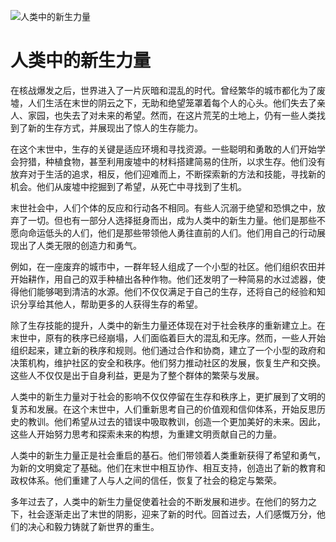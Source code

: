 ![人类中的新生力量](/images/chapter.3.section.4.image.1.png)


# 人类中的新生力量


在核战爆发之后，世界进入了一片灰暗和混乱的时代。曾经繁华的城市都化为了废墟，人们生活在末世的阴云之下，无助和绝望笼罩着每个人的心头。他们失去了亲人、家园，也失去了对未来的希望。然而，在这片荒芜的土地上，仍有一些人类找到了新的生存方式，并展现出了惊人的生存能力。

在这个末世中，生存的关键是适应环境和寻找资源。一些聪明和勇敢的人们开始学会狩猎，种植食物，甚至利用废墟中的材料搭建简易的住所，以求生存。他们没有放弃对于生活的追求，相反，他们迎难而上，不断探索新的方法和技能，寻找新的机会。他们从废墟中挖掘到了希望，从死亡中寻找到了生机。

末世社会中，人们个体的反应和行动各不相同。有些人沉溺于绝望和恐惧之中，放弃了一切。但也有一部分人选择挺身而出，成为人类中的新生力量。他们是那些不愿向命运低头的人们，他们是那些带领他人勇往直前的人们。他们用自己的行动展现出了人类无限的创造力和勇气。

例如，在一座废弃的城市中，一群年轻人组成了一个小型的社区。他们组织农田并开始耕作，用自己的双手种植出各种作物。他们还发明了一种简易的水过滤器，使得他们能够喝到清洁的水源。他们不仅仅满足于自己的生存，还将自己的经验和知识分享给其他人，帮助更多的人获得生存的希望。

除了生存技能的提升，人类中的新生力量还体现在对于社会秩序的重新建立上。在末世中，原有的秩序已经崩塌，人们面临着巨大的混乱和无序。然而，一些人开始组织起来，建立新的秩序和规则。他们通过合作和协商，建立了一个小型的政府和决策机构，维护社区的安全和秩序。他们努力推动社区的发展，恢复生产和交换。这些人不仅仅是出于自身利益，更是为了整个群体的繁荣与发展。

人类中的新生力量对于社会的影响不仅仅停留在生存和秩序上，更扩展到了文明的复苏和发展。在这个末世中，人们重新思考自己的价值观和信仰体系，开始反思历史的教训。他们希望从过去的错误中吸取教训，创造一个更加美好的未来。因此，这些人开始努力思考和探索未来的构想，为重建文明贡献自己的力量。

人类中的新生力量正是社会重启的基石。他们带领着人类重新获得了希望和勇气，为新的文明奠定了基础。他们在末世中相互协作、相互支持，创造出了新的教育和政权体系。他们重建了人与人之间的信任，恢复了社会的稳定与繁荣。

多年过去了，人类中的新生力量促使着社会的不断发展和进步。在他们的努力之下，社会逐渐走出了末世的阴影，迎来了新的时代。回首过去，人们感慨万分，他们的决心和毅力铸就了新世界的重生。

